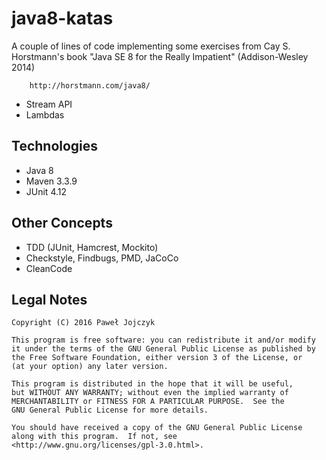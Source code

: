 java8-katas
===========

 A couple of lines of code implementing some exercises from Cay S. Horstmann's book
  "Java SE 8 for the Really Impatient" (Addison-Wesley 2014) 

        http://horstmann.com/java8/

 * Stream API
 * Lambdas
 
Technologies
------------
 * Java 8
 * Maven 3.3.9
 * JUnit 4.12

Other Concepts
--------------
 * TDD (JUnit, Hamcrest, Mockito)
 * Checkstyle, Findbugs, PMD, JaCoCo
 * CleanCode

Legal Notes
-----------
	Copyright (C) 2016 Paweł Jojczyk

	This program is free software: you can redistribute it and/or modify
	it under the terms of the GNU General Public License as published by
	the Free Software Foundation, either version 3 of the License, or
	(at your option) any later version.

	This program is distributed in the hope that it will be useful,
	but WITHOUT ANY WARRANTY; without even the implied warranty of
	MERCHANTABILITY or FITNESS FOR A PARTICULAR PURPOSE.  See the
	GNU General Public License for more details.

	You should have received a copy of the GNU General Public License
	along with this program.  If not, see <http://www.gnu.org/licenses/gpl-3.0.html>.
